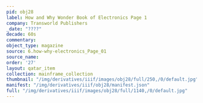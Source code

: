 ```yaml
---
pid: obj28
label: How and Why Wonder Book of Electronics Page 1
company: Transworld Publishers
_date: "????"
decade: 60s
commentary:
object_type: magazine
source: 6.how-why-electronics_Page_01
source_name:
order: '27'
layout: qatar_item
collection: mainframe_collection
thumbnail: "/img/derivatives/iiif/images/obj28/full/250,/0/default.jpg"
manifest: "/img/derivatives/iiif/obj28/manifest.json"
full: "/img/derivatives/iiif/images/obj28/full/1140,/0/default.jpg"
---
```

